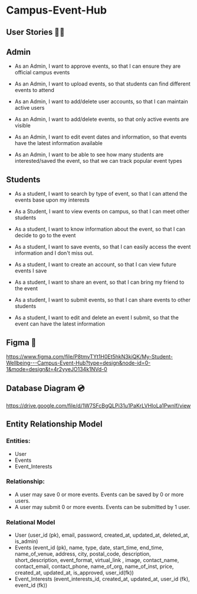 # Campus-Event-Hub
## User Stories 👩‍💻 
## Admin
* As an Admin, I want to approve events, so that I can ensure they are official campus events

* As an Admin, I want to upload events, so that students can find different events to attend

* As an Admin, I want to add/delete user accounts, so that I can maintain active users

* As an Admin, I want to add/delete events, so that only active events are visible

* As an Admin, I want to edit event dates and information, so that events  have the latest information available

* As an Admin, I want to be able to see how many students are interested/saved the event, so that we can track popular event types

## Students
* As a student, I want to search by type of event, so that I can attend the events base upon my interests

* As a Student, I want to view events on campus, so that I can meet other students

* As a student, I want to know information about the event, so that I can decide to go to the event

* As a student, I want to save events, so that I can easily access the event information and I don't miss out.

* As a student, I want to create an account, so that I can view future events I save

* As a student, I want to share an event, so that I can bring my friend to the event

* As a student, I want to submit events, so that I can share events to other students

* As a student, I want to edit and delete an event I submit, so that the event can have the latest information

## Figma 🎨
https://www.figma.com/file/P8tmvTYt1H0Et5hkN3kiQK/My-Student-Wellbeing---Campus-Event-Hub?type=design&node-id=0-1&mode=design&t=4r2yyeJO134k1NVd-0

## Database Diagram 💿
https://drive.google.com/file/d/1W7SFcBgQLPi31u1PaKrLVHIoLa1PwnIf/view

## Entity Relationship Model

### Entities:

- User
- Events
- Event_Interests

### Relationship:

- A user may save 0 or more events. Events can be saved by 0 or more users.
- A user may submit 0 or more events. Events can be submitted by 1 user.

### Relational Model

- User (user_id (pk), email, password, created_at, updated_at, deleted_at, is_admin)
- Events (event_id (pk), name, type, date, start_time, end_time, name_of_venue, address, city, postal_code, description, short_description, event_format, virtual_link , image, contact_name, contact_email, contact_phone, name_of_org, name_of_inst, price, created_at, updated_at, is_approved, user_id(fk))
- Event_Interests (event_interests_id, created_at, updated_at, user_id (fk), event_id (fk))
